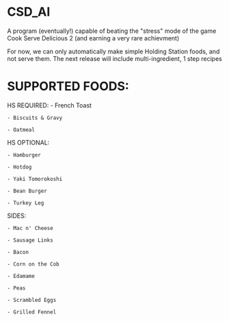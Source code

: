 # CSD_AI
A program (eventually!) capable of beating the "stress" mode of the game Cook Serve Delicious 2 (and earning a very rare achievment)

For now, we can only automatically make simple Holding Station foods, and not serve them. 
The next release will include multi-ingredient, 1 step recipes

# SUPPORTED FOODS:

  HS REQUIRED: 
    - French Toast
    
    - Biscuits & Gravy
    
    - Oatmeal
    
  HS OPTIONAL:
  
    - Hamburger
    
    - Hotdog
    
    - Yaki Tomorokoshi
    
    - Bean Burger
    
    - Turkey Leg
    
  SIDES:
  
    - Mac n' Cheese
    
    - Sausage Links 
    
    - Bacon
    
    - Corn on the Cob
    
    - Edamame
    
    - Peas
    
    - Scrambled Eggs
    
    - Grilled Fennel
    
